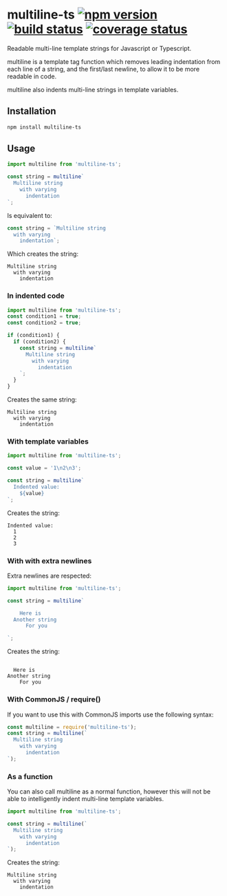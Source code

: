 # multiline-ts [![npm version][npm-badge]][npm-url] [![build status][circle-badge]][circle-url] [![coverage status][coverage-badge]][coverage-url]

Readable multi-line template strings for Javascript or Typescript.

multiline is a template tag function which removes leading indentation from each line of a string, and the first/last newline, to allow it to be more readable in code.

multiline also indents multi-line strings in template variables.

## Installation

```bash
npm install multiline-ts
```

## Usage

<!-- snippet: ts,es6 -->
```js
import multiline from 'multiline-ts';

const string = multiline`
  Multiline string
    with varying
      indentation
`;
```

Is equivalent to:

<!-- snippet: ts,es6 -->
```js
const string = `Multiline string
  with varying
    indentation`;
```

Which creates the string:

```plaintext
Multiline string
  with varying
    indentation
```

### In indented code

<!-- snippet: ts,es6 -->
```js
import multiline from 'multiline-ts';
const condition1 = true;
const condition2 = true;

if (condition1) {
  if (condition2) {
    const string = multiline`
      Multiline string
        with varying
          indentation
    `;
  }
}
```

Creates the same string:

```plaintext
Multiline string
  with varying
    indentation
```

### With template variables

<!-- snippet: ts,es6 -->
```js
import multiline from 'multiline-ts';

const value = '1\n2\n3';

const string = multiline`
  Indented value:
    ${value}
`;
```

Creates the string:

```plaintext
Indented value:
  1
  2
  3
```

### With with extra newlines

Extra newlines are respected:

<!-- snippet: ts,es6 -->
```js
import multiline from 'multiline-ts';

const string = multiline`

    Here is
  Another string
      For you

`;
```

Creates the string:

```plaintext

  Here is
Another string
    For you

```

### With CommonJS / require()

If you want to use this with CommonJS imports use the following syntax:

<!-- snippet: js -->
```js
const multiline = require('multiline-ts');
const string = multiline(`
  Multiline string
    with varying
      indentation
`);
```

### As a function

You can also call multiline as a normal function, however this will not be able to intelligently indent multi-line template variables.

<!-- snippet: ts,es6 -->
```js
import multiline from 'multiline-ts';

const string = multiline(`
  Multiline string
    with varying
      indentation
`);
```

Creates the string:

```plaintext
Multiline string
  with varying
    indentation
```

[npm-badge]: https://badge.fury.io/js/multiline-ts.svg
[npm-url]: https://www.npmjs.com/package/multiline-ts

[circle-badge]: https://circleci.com/gh/peterjwest/multiline-ts.svg?style=shield
[circle-url]: https://circleci.com/gh/peterjwest/multiline-ts

[coverage-badge]: https://coveralls.io/repos/peterjwest/multiline-ts/badge.svg?branch=main&service=github
[coverage-url]: https://coveralls.io/github/peterjwest/multiline-ts?branch=main
